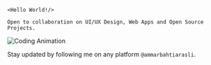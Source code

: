  ```
 <Hello World!/>

 Open to collaboration on UI/UX Design, Web Apps and Open Source Projects.
```

<img alt="Coding Animation" src="https://media4.giphy.com/media/v1.Y2lkPTc5MGI3NjExcDl3ZDN4aTgwc2xhNTkyczl0cmV0ZHlxanV4OGJoZzYxbXh0OGlrMCZlcD12MV9pbnRlcm5hbF9naWZfYnlfaWQmY3Q9Zw/VAFrWHVPtm22RmRslA/giphy.gif">

Stay updated by following me on any platform `@ammarbahtiarasli`.
